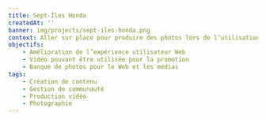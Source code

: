 ```yaml
---
title: Sept-Îles Honda
createdAt: ''
banner: img/projects/sept-iles-honda.png
context: Aller sur place pour produire des photos lors de l’utilisation des hélicoptères. La production d’une vidéo corporative ainsi que la conception d’un nouveau site Web moderne. Comme Innukoptères faisait déjà affaire avec le studio Optik 360, l’intégration du site Web leur a été confié.
objectifs:
    - Amélioration de l’expérience utilisateur Web
    - Vidéo pouvant être utilisée pour la promotion
    - Banque de photos pour le Web et les médias
tags:
    - Création de contenu
    - Gestion de communauté
    - Production vidéo
    - Photographie
---
```

